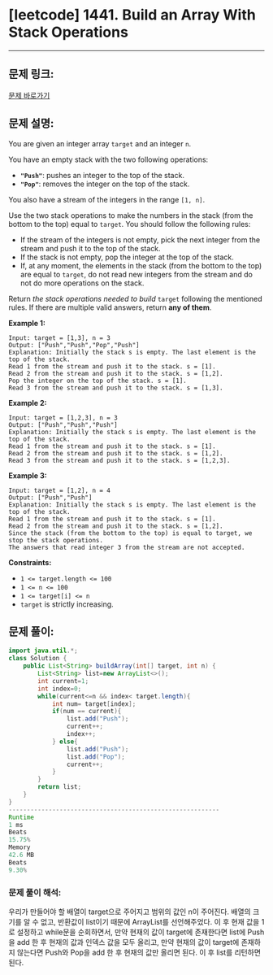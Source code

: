 # [leetcode] 1441. Build an Array With Stack Operations

---

## 문제 링크:

[문제 바로가기](https://leetcode.com/problems/build-an-array-with-stack-operations/description/)

## 문제 설명:

You are given an integer array `target` and an integer `n`.

You have an empty stack with the two following operations:

- **`"Push"`**: pushes an integer to the top of the stack.
- **`"Pop"`**: removes the integer on the top of the stack.

You also have a stream of the integers in the range `[1, n]`.

Use the two stack operations to make the numbers in the stack (from the bottom to the top) equal to `target`. You should follow the following rules:

- If the stream of the integers is not empty, pick the next integer from the stream and push it to the top of the stack.
- If the stack is not empty, pop the integer at the top of the stack.
- If, at any moment, the elements in the stack (from the bottom to the top) are equal to `target`, do not read new integers from the stream and do not do more operations on the stack.

Return *the stack operations needed to build* `target` following the mentioned rules. If there are multiple valid answers, return **any of them**.

**Example 1:**

```
Input: target = [1,3], n = 3
Output: ["Push","Push","Pop","Push"]
Explanation: Initially the stack s is empty. The last element is the top of the stack.
Read 1 from the stream and push it to the stack. s = [1].
Read 2 from the stream and push it to the stack. s = [1,2].
Pop the integer on the top of the stack. s = [1].
Read 3 from the stream and push it to the stack. s = [1,3].

```

**Example 2:**

```
Input: target = [1,2,3], n = 3
Output: ["Push","Push","Push"]
Explanation: Initially the stack s is empty. The last element is the top of the stack.
Read 1 from the stream and push it to the stack. s = [1].
Read 2 from the stream and push it to the stack. s = [1,2].
Read 3 from the stream and push it to the stack. s = [1,2,3].

```

**Example 3:**

```
Input: target = [1,2], n = 4
Output: ["Push","Push"]
Explanation: Initially the stack s is empty. The last element is the top of the stack.
Read 1 from the stream and push it to the stack. s = [1].
Read 2 from the stream and push it to the stack. s = [1,2].
Since the stack (from the bottom to the top) is equal to target, we stop the stack operations.
The answers that read integer 3 from the stream are not accepted.

```

**Constraints:**

- `1 <= target.length <= 100`
- `1 <= n <= 100`
- `1 <= target[i] <= n`
- `target` is strictly increasing.

## 문제 풀이:

```java
import java.util.*;
class Solution {
    public List<String> buildArray(int[] target, int n) {
        List<String> list=new ArrayList<>();
        int current=1;
        int index=0;
        while(current<=n && index< target.length){
            int num= target[index];
            if(num == current){
                list.add("Push");
                current++;
                index++;
            } else{
                list.add("Push");
                list.add("Pop");
                current++;
            }
        }
        return list;
    }
}
----------------------------------------------------------
Runtime
1 ms
Beats
15.75%
Memory
42.6 MB
Beats
9.30%
```

### **문제 풀이 해석:**

우리가 만들어야 할 배열이 target으로 주어지고 범위의 값인 n이 주어진다. 배열의 크기를 알 수 없고, 반환값이 list이기 때문에 ArrayList를 선언해주었다. 이 후 현재 값을 1로 설정하고 while문을 순회하면서, 만약 현재의 값이 target에 존재한다면 list에 Push을 add 한 후 현재의 값과 인덱스 값을 모두 올리고, 만약 현재의 값이 target에 존재하지 않는다면 Push와 Pop을 add 한 후 현재의 값만 올리면 된다. 이 후 list를 리턴하면 된다.